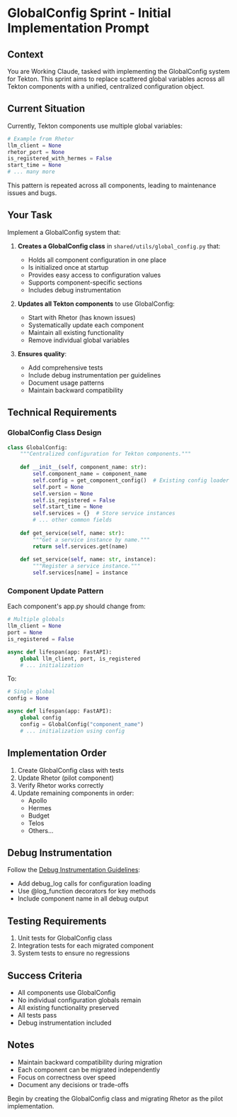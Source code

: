 # GlobalConfig Sprint - Initial Implementation Prompt

## Context

You are Working Claude, tasked with implementing the GlobalConfig system for Tekton. This sprint aims to replace scattered global variables across all Tekton components with a unified, centralized configuration object.

## Current Situation

Currently, Tekton components use multiple global variables:
```python
# Example from Rhetor
llm_client = None
rhetor_port = None
is_registered_with_hermes = False
start_time = None
# ... many more
```

This pattern is repeated across all components, leading to maintenance issues and bugs.

## Your Task

Implement a GlobalConfig system that:

1. **Creates a GlobalConfig class** in `shared/utils/global_config.py` that:
   - Holds all component configuration in one place
   - Is initialized once at startup
   - Provides easy access to configuration values
   - Supports component-specific sections
   - Includes debug instrumentation

2. **Updates all Tekton components** to use GlobalConfig:
   - Start with Rhetor (has known issues)
   - Systematically update each component
   - Maintain all existing functionality
   - Remove individual global variables

3. **Ensures quality**:
   - Add comprehensive tests
   - Include debug instrumentation per guidelines
   - Document usage patterns
   - Maintain backward compatibility

## Technical Requirements

### GlobalConfig Class Design

```python
class GlobalConfig:
    """Centralized configuration for Tekton components."""
    
    def __init__(self, component_name: str):
        self.component_name = component_name
        self.config = get_component_config()  # Existing config loader
        self.port = None
        self.version = None
        self.is_registered = False
        self.start_time = None
        self.services = {}  # Store service instances
        # ... other common fields
    
    def get_service(self, name: str):
        """Get a service instance by name."""
        return self.services.get(name)
    
    def set_service(self, name: str, instance):
        """Register a service instance."""
        self.services[name] = instance
```

### Component Update Pattern

Each component's app.py should change from:
```python
# Multiple globals
llm_client = None
port = None
is_registered = False

async def lifespan(app: FastAPI):
    global llm_client, port, is_registered
    # ... initialization
```

To:
```python
# Single global
config = None

async def lifespan(app: FastAPI):
    global config
    config = GlobalConfig("component_name")
    # ... initialization using config
```

## Implementation Order

1. Create GlobalConfig class with tests
2. Update Rhetor (pilot component)
3. Verify Rhetor works correctly
4. Update remaining components in order:
   - Apollo
   - Hermes
   - Budget
   - Telos
   - Others...

## Debug Instrumentation

Follow the [Debug Instrumentation Guidelines](/MetaData/TektonDocumentation/DeveloperGuides/Debugging/DebuggingInstrumentation.md):
- Add debug_log calls for configuration loading
- Use @log_function decorators for key methods
- Include component name in all debug output

## Testing Requirements

1. Unit tests for GlobalConfig class
2. Integration tests for each migrated component
3. System tests to ensure no regressions

## Success Criteria

- All components use GlobalConfig
- No individual configuration globals remain
- All existing functionality preserved
- All tests pass
- Debug instrumentation included

## Notes

- Maintain backward compatibility during migration
- Each component can be migrated independently
- Focus on correctness over speed
- Document any decisions or trade-offs

Begin by creating the GlobalConfig class and migrating Rhetor as the pilot implementation.